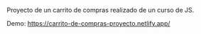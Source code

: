Proyecto de un carrito de compras realizado de un curso de JS.

Demo: https://carrito-de-compras-proyecto.netlify.app/

